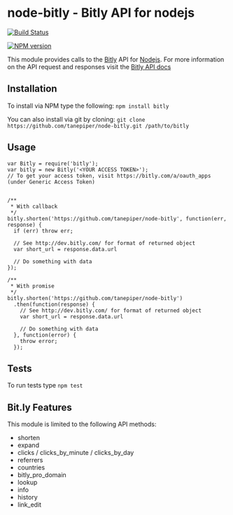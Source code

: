 node-bitly - Bitly API for nodejs
====================

[![Build Status](https://secure.travis-ci.org/tanepiper/node-bitly.png)](http://travis-ci.org/tanepiper/node-bitly)

[![NPM version](https://badge.fury.io/js/bitly.png)](http://badge.fury.io/js/bitly)

This module provides calls to the [Bitly](http://bitly.com) API for [Nodejs](http://nodejs.org).
For more information on the API request and responses visit the [Bitly API docs](http://dev.bitly.com/api.html)

Installation
------------
To install via NPM type the following: `npm install bitly`

You can also install via git by cloning: `git clone https://github.com/tanepiper/node-bitly.git /path/to/bitly`

Usage
-----
    var Bitly = require('bitly');
    var bitly = new Bitly('<YOUR ACCESS TOKEN>');
    // To get your access token, visit https://bitly.com/a/oauth_apps (under Generic Access Token)

    
    /**
     * With callback
     */
    bitly.shorten('https://github.com/tanepiper/node-bitly', function(err, response) {
      if (err) throw err;

      // See http://dev.bitly.com/ for format of returned object
      var short_url = response.data.url

      // Do something with data
    });
    
    /**
     * With promise
     */
    bitly.shorten('https://github.com/tanepiper/node-bitly')
      .then(function(response) {
        // See http://dev.bitly.com/ for format of returned object
        var short_url = response.data.url

        // Do something with data
      }, function(error) {
        throw error;
      });

Tests
-----
To run tests type `npm test`

Bit.ly Features
---------------
This module is limited to the following API methods:

* shorten
* expand
* clicks / clicks_by_minute / clicks_by_day
* referrers
* countries
* bitly_pro_domain
* lookup
* info
* history
* link_edit
